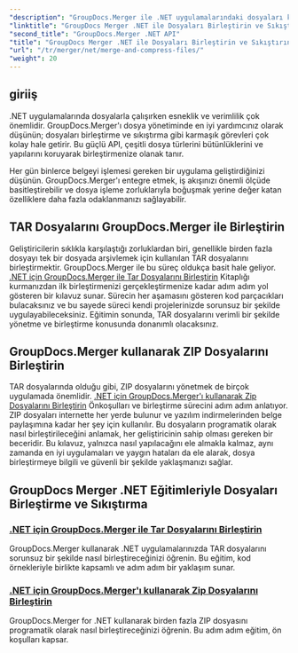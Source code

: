 ```yaml
---
"description": "GroupDocs.Merger ile .NET uygulamalarındaki dosyaları kolayca birleştirin ve sıkıştırın. TAR ve ZIP dosyalarını adım adım birleştirmeye yönelik eğitimleri keşfedin."
"linktitle": "GroupDocs Merger .NET ile Dosyaları Birleştirin ve Sıkıştırın"
"second_title": "GroupDocs.Merger .NET API"
"title": "GroupDocs Merger .NET ile Dosyaları Birleştirin ve Sıkıştırın"
"url": "/tr/merger/net/merge-and-compress-files/"
"weight": 20
---
```


## giriiş

.NET uygulamalarında dosyalarla çalışırken esneklik ve verimlilik çok önemlidir. GroupDocs.Merger'ı dosya yönetiminde en iyi yardımcınız olarak düşünün; dosyaları birleştirme ve sıkıştırma gibi karmaşık görevleri çok kolay hale getirir. Bu güçlü API, çeşitli dosya türlerini bütünlüklerini ve yapılarını koruyarak birleştirmenize olanak tanır.

Her gün binlerce belgeyi işlemesi gereken bir uygulama geliştirdiğinizi düşünün. GroupDocs.Merger'ı entegre etmek, iş akışınızı önemli ölçüde basitleştirebilir ve dosya işleme zorluklarıyla boğuşmak yerine değer katan özelliklere daha fazla odaklanmanızı sağlayabilir.

## TAR Dosyalarını GroupDocs.Merger ile Birleştirin

Geliştiricilerin sıklıkla karşılaştığı zorluklardan biri, genellikle birden fazla dosyayı tek bir dosyada arşivlemek için kullanılan TAR dosyalarını birleştirmektir. GroupDocs.Merger ile bu süreç oldukça basit hale geliyor. [.NET için GroupDocs.Merger ile Tar Dosyalarını Birleştirin](./merge-tar-files/) Kitaplığı kurmanızdan ilk birleştirmenizi gerçekleştirmenize kadar adım adım yol gösteren bir kılavuz sunar. Sürecin her aşamasını gösteren kod parçacıkları bulacaksınız ve bu sayede süreci kendi projelerinizde sorunsuz bir şekilde uygulayabileceksiniz. Eğitimin sonunda, TAR dosyalarını verimli bir şekilde yönetme ve birleştirme konusunda donanımlı olacaksınız.

## GroupDocs.Merger kullanarak ZIP Dosyalarını Birleştirin

TAR dosyalarında olduğu gibi, ZIP dosyalarını yönetmek de birçok uygulamada önemlidir. [.NET için GroupDocs.Merger'ı kullanarak Zip Dosyalarını Birleştirin](./merge-zip-files/) Önkoşulları ve birleştirme sürecini adım adım anlatıyor. ZIP dosyaları internette her yerde bulunur ve yazılım indirmelerinden belge paylaşımına kadar her şey için kullanılır. Bu dosyaların programatik olarak nasıl birleştirileceğini anlamak, her geliştiricinin sahip olması gereken bir beceridir. Bu kılavuz, yalnızca nasıl yapılacağını ele almakla kalmaz, aynı zamanda en iyi uygulamaları ve yaygın hataları da ele alarak, dosya birleştirmeye bilgili ve güvenli bir şekilde yaklaşmanızı sağlar.

## GroupDocs Merger .NET Eğitimleriyle Dosyaları Birleştirme ve Sıkıştırma
### [.NET için GroupDocs.Merger ile Tar Dosyalarını Birleştirin](./merge-tar-files/)
GroupDocs.Merger kullanarak .NET uygulamalarınızda TAR dosyalarını sorunsuz bir şekilde nasıl birleştireceğinizi öğrenin. Bu eğitim, kod örnekleriyle birlikte kapsamlı ve adım adım bir yaklaşım sunar.
### [.NET için GroupDocs.Merger'ı kullanarak Zip Dosyalarını Birleştirin](./merge-zip-files/)
GroupDocs.Merger for .NET kullanarak birden fazla ZIP dosyasını programatik olarak nasıl birleştireceğinizi öğrenin. Bu adım adım eğitim, ön koşulları kapsar.